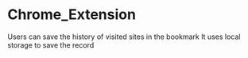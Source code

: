 # Chrome_Extension
  Users can save the history of visited sites in the bookmark
  It uses local storage to save the record
